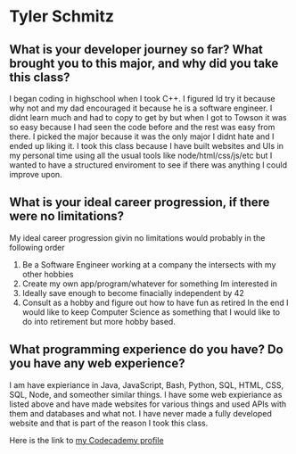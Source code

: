 # Tyler Schmitz

## What is your developer journey so far? What brought you to this major, and why did you take this class?

I began coding in highschool when I took C++.
I figured Id try it because why not and my dad
encouraged it because he is a software engineer.
I didnt learn much and had to copy to get by
but when I got to Towson it was so easy because
I had seen the code before and the rest was easy
from there.  I picked the major because it was the
only major I didnt hate and I ended up liking it.
I took this class because I have built websites
and UIs in my personal time using all the usual
tools like node/html/css/js/etc but I wanted
to have a structured enviroment to see if there
was anything I could improve upon.

## What is your ideal career progression, if there were no limitations?

My ideal career progression givin no limitations
would probably in the following order
1. Be a Software Engineer working at a company the intersects with my other hobbies
2. Create my own app/program/whatever for something Im interested in
3. Ideally save enough to become finacially independent by 42
4. Consult as a hobby and figure out how to have fun as retired
In the end I would like to keep Computer Science as something that I would like
to do into retirement but more hobby based.

## What programming experience do you have? Do you have any web experience?
I am have expieriance in Java, JavaScript, Bash, Python, SQL, HTML, CSS, SQL,
Node, and someother similar things.  I have some web expieriance as listed above
and have made websites for various things and used APIs with them and databases
and what not.  I have never made a fully developed website and that is part
of the reason I took this class.

Here is the link to [my Codecademy profile]

[my Codecademy profile]:<https://www.codecademy.com/tschmi5>